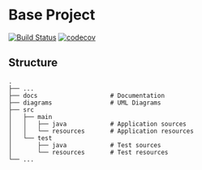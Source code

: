 # Base Project
[![Build Status](https://travis-ci.org/d0511336/BaseProject.svg?branch=master)](https://travis-ci.org/d0511336/BaseProject)
[![codecov](https://codecov.io/gh/d0511336/BaseProject/branch/master/graph/badge.svg)](https://codecov.io/gh/d0511336/BaseProject)

## Structure
```
.
├── ...
├── docs                    # Documentation
├── diagrams                # UML Diagrams
├── src
│   ├── main
│   │   ├── java            # Application sources
│   │   └── resources       # Application resources
│   └── test
│       ├── java            # Test sources
│       └── resources       # Test resources
└── ...
```
